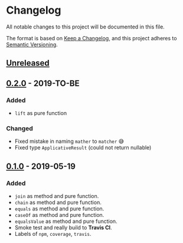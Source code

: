 # Changelog

All notable changes to this project will be documented in this file.

The format is based on [Keep a Changelog](https://keepachangelog.com/en/1.0.0/),
and this project adheres to [Semantic Versioning](https://semver.org/spec/v2.0.0.html).

## [Unreleased]

## [0.2.0] - 2019-TO-BE

### Added
- `lift` as pure function

### Changed
- Fixed mistake in naming `mather` to `matcher` :sweat_smile:
- Fixed type `ApplicativeResult` (could not return nullable)

## [0.1.0] - 2019-05-19

### Added
- `join` as method and pure function.
- `chain` as method and pure function.
- `equals` as method and pure function.
- `caseOf` as method and pure function.
- `equalsValue` as method and pure function.
- Smoke test and really build to **Travis CI**.
- Labels of `npm`, `coverage`, `travis`.

[unreleased]: https://github.com/snatvb/monad-maniac/compare/v0.1.0...HEAD
[0.1.0]: https://github.com/snatvb/monad-maniac/compare/v0.0.1...v0.1.0
[0.2.0]: https://github.com/snatvb/monad-maniac/compare/v0.1.0...v0.2.0